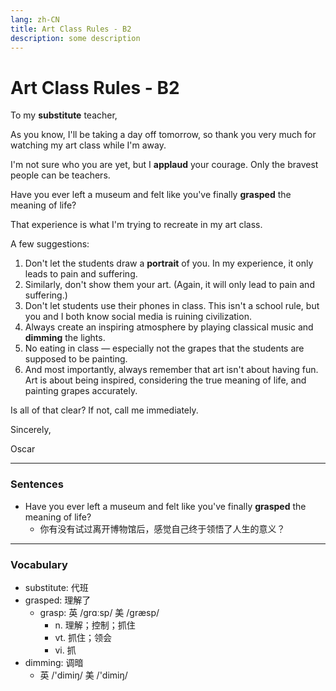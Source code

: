 ```yaml
---
lang: zh-CN
title: Art Class Rules - B2
description: some description
---
```


# Art Class Rules - B2

To my **substitute** teacher,

As you know, I'll be taking a day off tomorrow, so thank you very much for watching my art class while I'm away.

I'm not sure who you are yet, but I **applaud** your courage. Only the bravest people can be teachers.

Have you ever left a museum and felt like you've finally **grasped** the meaning of life?

That experience is what I'm trying to recreate in my art class.

A few suggestions:

1. Don't let the students draw a **portrait** of you. In my experience, it only leads to pain and suffering.
2. Similarly, don't show them your art. (Again, it will only lead to pain and suffering.)
3. Don't let students use their phones in class. This isn't a school rule, but you and I both know social media is ruining civilization.
4. Always create an inspiring atmosphere by playing classical music and **dimming** the lights.
5. No eating in class — especially not the grapes that the students are supposed to be painting.
6. And most importantly, always remember that art isn't about having fun. Art is about being inspired, considering the true meaning of life, and painting grapes accurately.

Is all of that clear? If not, call me immediately.

Sincerely,

Oscar

---

### Sentences

- Have you ever left a museum and felt like you've finally **grasped** the meaning of life?
  - 你有没有试过离开博物馆后，感觉自己终于领悟了人生的意义？

---

### Vocabulary

- substitute: 代班
- grasped: 理解了
  - grasp: 英 /ɡrɑːsp/ 美 /ɡræsp/
    - n. 理解；控制；抓住
    - vt. 抓住；领会
    - vi. 抓
- dimming: 调暗
  - 英 /'dimiŋ/ 美 /'dimiŋ/
